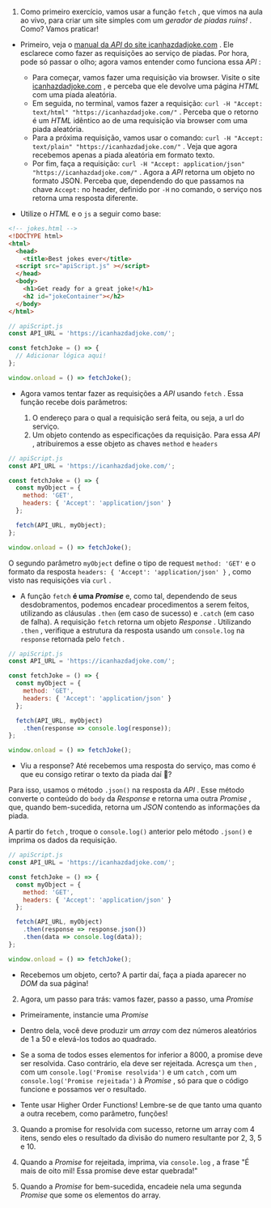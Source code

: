 
1.  Como primeiro exercício, vamos usar a função  `fetch`  , que vimos na aula ao vivo, para criar um site simples com um  _gerador de piadas ruins!_ . Como? Vamos praticar!

-   Primeiro, veja o  [manual da  _API_ do site icanhazdadjoke.com](https://icanhazdadjoke.com/api) . Ele esclarece como fazer as requisições ao serviço de piadas. Por hora, pode só passar o olho; agora vamos entender como funciona essa  _API_ :
    
    -   Para começar, vamos fazer uma requisição via browser. Visite o site  [icanhazdadjoke.com](https://icanhazdadjoke.com/api) , e perceba que ele devolve uma página  _HTML_ com uma piada aleatória.
    -   Em seguida, no terminal, vamos fazer a requisição:  `curl -H "Accept: text/html" "https://icanhazdadjoke.com/"`  . Perceba que o retorno é um  _HTML_ idêntico ao de uma requisição via browser com uma piada aleatória.
    -   Para a próxima requisição, vamos usar o comando:  `curl -H "Accept: text/plain" "https://icanhazdadjoke.com/"`  . Veja que agora recebemos apenas a piada aleatória em formato texto.
    -   Por fim, faça a requisição:  `curl -H "Accept: application/json" "https://icanhazdadjoke.com/"`  . Agora a  _API_ retorna um objeto no formato JSON. Perceba que, dependendo do que passamos na chave  `Accept:`  no header, definido por  `-H`  no comando, o serviço nos retorna uma resposta diferente.
-   Utilize o  _HTML_ e o  `js`  a seguir como base:


```html
<!-- jokes.html -->
<!DOCTYPE html>
<html>
  <head>
    <title>Best jokes ever</title>
  <script src="apiScript.js" ></script>
  </head>
  <body>
    <h1>Get ready for a great joke!</h1>
    <h2 id="jokeContainer"></h2>
  </body>
</html>
```

```javascript
// apiScript.js
const API_URL = 'https://icanhazdadjoke.com/';

const fetchJoke = () => {
  // Adicionar lógica aqui!
};

window.onload = () => fetchJoke();
```

-   Agora vamos tentar fazer as requisições a  _API_ usando  `fetch`  . Essa função recebe dois parâmetros:
    
    1.  O endereço para o qual a requisição será feita, ou seja, a url do serviço.
    2.  Um objeto contendo as especificações da requisição. Para essa  _API_ , atribuiremos a esse objeto as chaves  `method`  e  `headers`

```javascript
// apiScript.js     
const API_URL = 'https://icanhazdadjoke.com/';

const fetchJoke = () => {
  const myObject = {
    method: 'GET',
    headers: { 'Accept': 'application/json' }
  };

  fetch(API_URL, myObject);
};

window.onload = () => fetchJoke();
```

O segundo parâmetro  `myObject`  define o tipo de request  `method: 'GET'`  e o formato da resposta  `headers: { 'Accept': 'application/json' }`  , como visto nas requisições via  `curl`  .

-   A função  `fetch`  **é uma  _Promise_** e, como tal, dependendo de seus desdobramentos, podemos encadear procedimentos a serem feitos, utilizando as cláusulas  `.then`  (em caso de sucesso) e  `.catch`  (em caso de falha). A requisição  `fetch`  retorna um objeto  _Response_ . Utilizando  `.then`  , verifique a estrutura da resposta usando um  `console.log`  na  `response`  retornada pelo  `fetch`  .

```javascript
// apiScript.js     
const API_URL = 'https://icanhazdadjoke.com/';

const fetchJoke = () => {
  const myObject = {
    method: 'GET',
    headers: { 'Accept': 'application/json' }
  };

  fetch(API_URL, myObject)
    .then(response => console.log(response));
};

window.onload = () => fetchJoke();
```

-   Viu a response? Até recebemos uma resposta do serviço, mas como é que eu consigo retirar o texto da piada daí 🤔?

Para isso, usamos o método  `.json()`  na resposta da  _API_ . Esse método converte o conteúdo do  `body`  da  _Response_ e retorna uma outra  _Promise_ , que, quando bem-sucedida, retorna um  _JSON_ contendo as informações da piada.

A partir do  `fetch`  , troque o  `console.log()`  anterior pelo método  `.json()`  e imprima os dados da requisição.

```javascript
// apiScript.js     
const API_URL = 'https://icanhazdadjoke.com/';

const fetchJoke = () => {
  const myObject = {
    method: 'GET',
    headers: { 'Accept': 'application/json' }
  };

  fetch(API_URL, myObject)
    .then(response => response.json())
    .then(data => console.log(data));
};

window.onload = () => fetchJoke();
```

-   Recebemos um objeto, certo? A partir daí, faça a piada aparecer no  _DOM_ da sua página!

2.  Agora, um passo para trás: vamos fazer, passo a passo, uma  _Promise_

-   Primeiramente, instancie uma  _Promise_
    
-   Dentro dela, você deve produzir um  _array_ com dez números aleatórios de 1 a 50 e elevá-los todos ao quadrado.
    
-   Se a soma de todos esses elementos for inferior a 8000, a promise deve ser resolvida. Caso contrário, ela deve ser rejeitada. Acresça um  `then`  , com um  `console.log('Promise resolvida')`  e um  `catch`  , com um  `console.log('Promise rejeitada')`  à  _Promise_ , só para que o código funcione e possamos ver o resultado.
    
-   Tente usar Higher Order Functions! Lembre-se de que tanto uma quanto a outra recebem, como parâmetro, funções!
    

3.  Quando a promise for resolvida com sucesso, retorne um array com 4 itens, sendo eles o resultado da divisão do numero resultante por 2, 3, 5 e 10.
    
4.  Quando a  _Promise_ for rejeitada, imprima, via  `console.log`  , a frase "É mais de oito mil! Essa promise deve estar quebrada!"
    
5.  Quando a  _Promise_ for bem-sucedida, encadeie nela uma segunda  _Promise_ que some os elementos do array.
